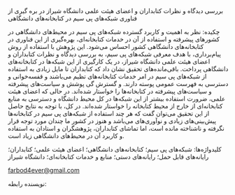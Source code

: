 بررسی دیدگاه و نظرات کتابداران و اعضای هیئت علمی دانشگاه شیراز در بره گیری از فناوری شبکه‌های پی سیم در کتابخانه‌های دانشگاهی

چکیده: نظر به اهمیت و کاربرد گسترده شبکه‌های پی سیم در محیط‌های دانشگاهی در کشورهای پیشرفته و استفاده از آن در خدمات کتابخانه‌ای، بهره‌گیری از این فناوری در کتابخانه‌های دانشگاهی کشور احساس می‌شود. این پژوهش با استفاده از روش پیام‌برداری، با هدف معرفی شبکه‌های پی سیم، به بررسی دیدگاه و نظرات کتابداران و اعضای هیئت علمی دانشگاه شیراز، در یک کارگیری از این شبکه‌ها در کتابخانه‌های دانشگاهی پرداخت. باقی‌مانده‌های تحقیق نشان داد که کتابداران تا مایل زیادی به استفاده از شبکه‌های پی سیم در امر خدمات کتابخانه‌های تظیم می‌باشند و قفسه‌خوانی و دسترسی به فهرست عمومی پوسته دارند. و گسترش گی پوشش و سیاست‌های پیشرفته و سیاست‌های پیشرفته در کتابخانه‌ها را خواستار شده‌اند. در حالی که اعضای هیئت علمی، ضرورت استفاده بیشتر از این شبکه‌ها در کل محیط دانشگاه و دسترسی به منابع کتابخانه‌ای از خارج از محیط کتابخانه را خواستار شده‌اند. در کل، با توجه به نتایج حاصل از این تحقیق می‌توان گفت که هر چند استفاده از شبکه‌های پی سیم در کتابخانه‌ها پیش‌بینی‌های زیادی و نوآوری‌های می‌باشد و هنوز در کشور ما چندان مورد توجه قرار نگرفته و ناشناخته مانده است، اما تماشای کتابداران، پژوهشگران و استادان به استفاده و کاربرد آن در محیط‌های دانشگاهی زیاد است.

کلیدواژه‌ها: شبکه‌های پی سیم؛ کتابخانه‌های دانشگاهی؛ اعضای هیئت علمی؛ کتابداران؛ رایانه‌های قابل حمل؛ رایانه‌های دستی؛ منابع و خدمات کتابخانه‌ای؛ دانشگاه شیراز

farbod4ever@gmail.com

نویسنده رابطه: